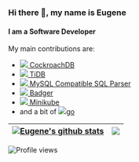### Hi there 👋, my name is Eugene
#### I am a Software Developer

My main contributions are:

- [<img src='https://avatars.githubusercontent.com/u/6748139?s=20&v=4'>  CockroachDB](https://github.com/cockroachdb/cockroach/commits?author=ekalinin)
- [<img src='https://avatars.githubusercontent.com/u/11855343?s=20&v=4'> TiDB](https://github.com/pingcap/tidb/commits?author=ekalinin)
- [<img src='https://avatars.githubusercontent.com/u/11855343?s=20&v=4'> MySQL Compatible SQL Parser](https://github.com/pingcap/parser/commits?author=ekalinin)
- [<img src='https://avatars.githubusercontent.com/u/13958706?s=20&v=4'> Badger](https://github.com/dgraph-io/badger/commits?author=ekalinin)
- [<img src='https://avatars.githubusercontent.com/u/13629408?s=20&v=4'> Minikube](https://github.com/kubernetes/minikube/commits?author=ekalinin)
- and a bit of [<img src='https://avatars.githubusercontent.com/u/4314092?s=20&v=4'>go](https://github.com/golang/go/commits?author=ekalinin)


| <a href="https://github.com/anuraghazra/github-readme-stats"><img align="center" src="https://github-readme-stats.vercel.app/api?username=ekalinin&show_icons=true&include_all_commits=true&hide_border=true" alt="Eugene's github stats" /></a> | <a href="https://github.com/anuraghazra/github-readme-stats"><img align="center" src="https://github-readme-stats.vercel.app/api/top-langs/?username=ekalinin&layout=compact&hide_border=true" /></a> |
| ------------- | ------------- |

![Profile views](https://gpvc.arturio.dev/ekalinin)  
